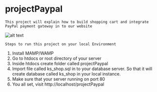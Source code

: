 # projectPaypal

`This project will explain how to build shopping cart and integrate PayPal payment gateway
in to our website`

![alt text](https://raw.githubusercontent.com/srungavarapu/projectPaypal/master/shoppingCart.png)

``Steps to run this project on your local Environment``

1. Install MAMP/WAMP
2. Go to htdocs or root directory of your server
3. Inside htdocs create folder called projectPaypal
4. Import file called ks_shop.sql in to your database server. 
   So that it will create database called ks_shop in your local instance.
5. Make sure that your server running on port 80
6. You all set, visit http://localhost/projectPaypal
